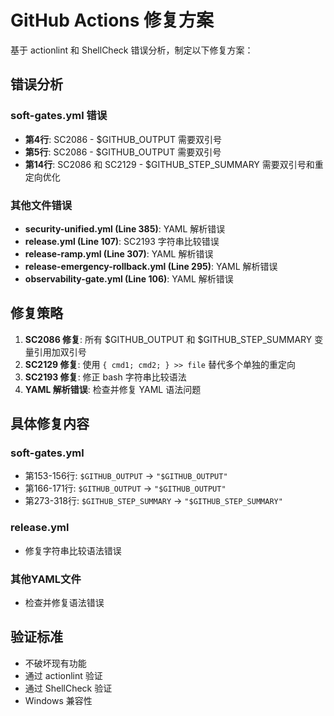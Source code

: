 # GitHub Actions 修复方案

基于 actionlint 和 ShellCheck 错误分析，制定以下修复方案：

## 错误分析

### soft-gates.yml 错误

- **第4行**: SC2086 - $GITHUB_OUTPUT 需要双引号
- **第5行**: SC2086 - $GITHUB_OUTPUT 需要双引号
- **第14行**: SC2086 和 SC2129 - $GITHUB_STEP_SUMMARY 需要双引号和重定向优化

### 其他文件错误

- **security-unified.yml (Line 385)**: YAML 解析错误
- **release.yml (Line 107)**: SC2193 字符串比较错误
- **release-ramp.yml (Line 307)**: YAML 解析错误
- **release-emergency-rollback.yml (Line 295)**: YAML 解析错误
- **observability-gate.yml (Line 106)**: YAML 解析错误

## 修复策略

1. **SC2086 修复**: 所有 $GITHUB_OUTPUT 和 $GITHUB_STEP_SUMMARY 变量引用加双引号
2. **SC2129 修复**: 使用 `{ cmd1; cmd2; } >> file` 替代多个单独的重定向
3. **SC2193 修复**: 修正 bash 字符串比较语法
4. **YAML 解析错误**: 检查并修复 YAML 语法问题

## 具体修复内容

### soft-gates.yml

- 第153-156行: `$GITHUB_OUTPUT` → `"$GITHUB_OUTPUT"`
- 第166-171行: `$GITHUB_OUTPUT` → `"$GITHUB_OUTPUT"`
- 第273-318行: `$GITHUB_STEP_SUMMARY` → `"$GITHUB_STEP_SUMMARY"`

### release.yml

- 修复字符串比较语法错误

### 其他YAML文件

- 检查并修复语法错误

## 验证标准

- 不破坏现有功能
- 通过 actionlint 验证
- 通过 ShellCheck 验证
- Windows 兼容性

